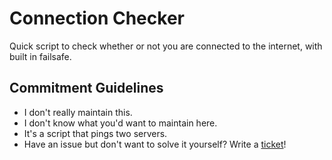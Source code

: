 # Connection Checker

Quick script to check whether or not you are connected to the internet, with built in failsafe.

## Commitment Guidelines
- I don't really maintain this.
- I don't know what you'd want to maintain here.
- It's a script that pings two servers. 
- Have an issue but don't want to solve it yourself? Write a [ticket](https://github.com/DapfiDuck/OnlineChecker/issues)!
